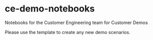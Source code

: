 # ce-demo-notebooks
Notebooks for the Customer Engineering team for Customer Demos

Please use the template to create any new demo scenarios. 

